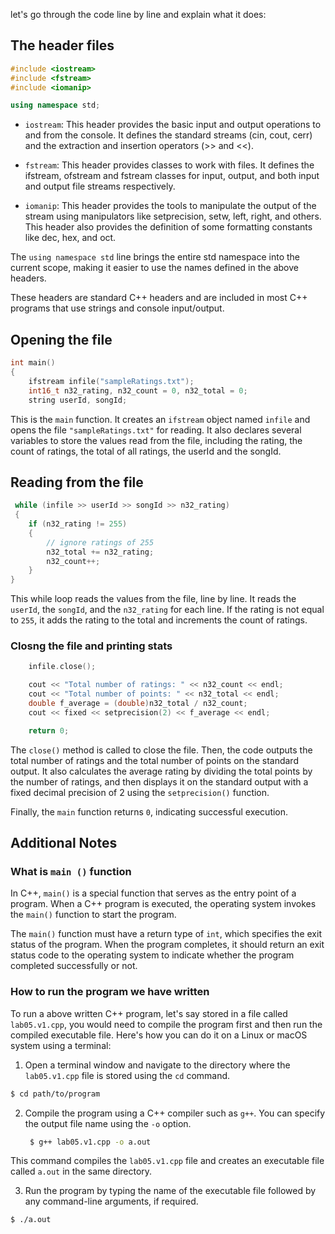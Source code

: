 let's go through the code line by line and explain what it does:

## The header files

```cpp
#include <iostream>
#include <fstream>
#include <iomanip>

using namespace std;
```

- `iostream`: This header provides the basic input and output operations to and from the console. It defines the standard streams (cin, cout, cerr) and the extraction and insertion operators (>> and <<).

- `fstream`: This header provides classes to work with files. It defines the ifstream, ofstream and fstream classes for input, output, and both input and output file streams respectively.

- `iomanip`: This header provides the tools to manipulate the output of the stream using manipulators like setprecision, setw, left, right, and others. This header also provides the definition of some formatting constants like dec, hex, and oct.

The `using namespace std` line brings the entire std namespace into the current scope, making it easier to use the names defined in the above headers.

These headers are standard C++ headers and are included in most C++ programs that use strings and console input/output.

## Opening the file

```cpp
int main()
{
    ifstream infile("sampleRatings.txt");
    int16_t n32_rating, n32_count = 0, n32_total = 0;
    string userId, songId;
```

This is the `main` function. It creates an `ifstream` object named `infile` and opens the file `"sampleRatings.txt"` for reading. It also declares several variables to store the values read from the file, including the rating, the count of ratings, the total of all ratings, the userId and the songId.

## Reading from the file

```cpp
 while (infile >> userId >> songId >> n32_rating) 
 {
    if (n32_rating != 255) 
    { 
        // ignore ratings of 255
        n32_total += n32_rating;
        n32_count++;
    }
}
```

This while loop reads the values from the file, line by line. It reads the `userId`, the `songId`, and the `n32_rating` for each line. If the rating is not equal to `255`, it adds the rating to the total and increments the count of ratings.

### Closng the file and printing stats

```cpp
    infile.close();

    cout << "Total number of ratings: " << n32_count << endl;
    cout << "Total number of points: " << n32_total << endl;
    double f_average = (double)n32_total / n32_count;
    cout << fixed << setprecision(2) << f_average << endl;

    return 0;
```

The `close()` method is called to close the file. Then, the code outputs the total number of ratings and the total number of points on the standard output. It also calculates the average rating by dividing the total points by the number of ratings, and then displays it on the standard output with a fixed decimal precision of 2 using the `setprecision()` function.

Finally, the `main` function returns `0`, indicating successful execution.

## Additional Notes

### What is `main ()` function

In C++, `main()` is a special function that serves as the entry point of a program. When a C++ program is executed, the operating system invokes the `main()` function to start the program.

The `main()` function must have a return type of `int`, which specifies the exit status of the program. When the program completes, it should return an exit status code to the operating system to indicate whether the program completed successfully or not.

### How to run the program we have written

To run a above written C++ program, let's say stored in a file called `lab05.v1.cpp`, you would need to compile the program first and then run the compiled executable file. Here's how you can do it on a Linux or macOS system using a terminal:

1. Open a terminal window and navigate to the directory where the `lab05.v1.cpp` file is stored using the `cd` command.

```bash
$ cd path/to/program
```

2. Compile the program using a C++ compiler such as `g++`. You can specify the output file name using the `-o` option.
   
   ```bash
    $ g++ lab05.v1.cpp -o a.out
   ```

This command compiles the `lab05.v1.cpp` file and creates an executable file called `a.out` in the same directory.

3. Run the program by typing the name of the executable file followed by any command-line arguments, if required.

```bash
$ ./a.out
```
